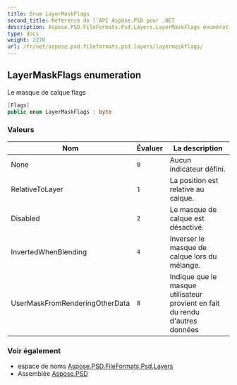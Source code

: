 ```yaml
---
title: Enum LayerMaskFlags
second_title: Référence de l'API Aspose.PSD pour .NET
description: Aspose.PSD.FileFormats.Psd.Layers.LayerMaskFlags énumération. Le masque de calque flags
type: docs
weight: 2270
url: /fr/net/aspose.psd.fileformats.psd.layers/layermaskflags/
---
```

## LayerMaskFlags enumeration

Le masque de calque flags

```csharp
[Flags]
public enum LayerMaskFlags : byte
```

### Valeurs

| Nom | Évaluer | La description |
| --- | --- | --- |
| None | `0` | Aucun indicateur défini. |
| RelativeToLayer | `1` | La position est relative au calque. |
| Disabled | `2` | Le masque de calque est désactivé. |
| InvertedWhenBlending | `4` | Inverser le masque de calque lors du mélange. |
| UserMaskFromRenderingOtherData | `8` | Indique que le masque utilisateur provient en fait du rendu d'autres données |

### Voir également

* espace de noms [Aspose.PSD.FileFormats.Psd.Layers](../../aspose.psd.fileformats.psd.layers/)
* Assemblée [Aspose.PSD](../../)


